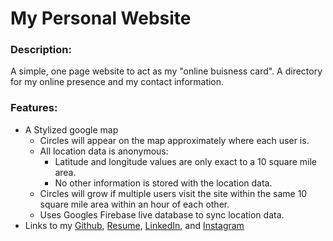 # My Personal Website

### Description:
A simple, one page website to act as my "online buisness card". A directory for my online presence and my contact information.

### Features:
- A Stylized google map
	- Circles will appear on the map approximately where each user is.
	- All location data is anonymous:
		- Latitude and longitude values are only exact to a 10 square mile area.
		- No other information is stored with the location data.
    - Circles will grow if multiple users visit the site within the same 10 square mile area within an hour of each other.
   	- Uses Googles Firebase live database to sync location data.
- Links to my [Github](https://github.com/returningsam), [Resume](https://samkilg.us/resume.pdf), [LinkedIn](https://www.linkedin.com/in/samkilgus), and [Instagram](https://www.instagram.com/returningsam)
